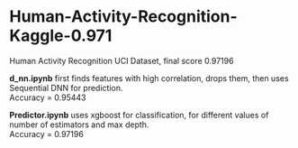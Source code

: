 # Human-Activity-Recognition-Kaggle-0.971
Human Activity Recognition UCI Dataset, final score 0.97196   

**d_nn.ipynb** first finds features with high correlation, drops them, then uses Sequential DNN for prediction.   
Accuracy = 0.95443    

**Predictor.ipynb** uses xgboost for classification, for different values of number of estimators and max depth.  
Accuracy = 0.97196  
